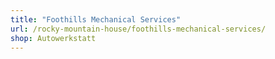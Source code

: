 ```yaml
---
title: "Foothills Mechanical Services"
url: /rocky-mountain-house/foothills-mechanical-services/
shop: Autowerkstatt
---
```

